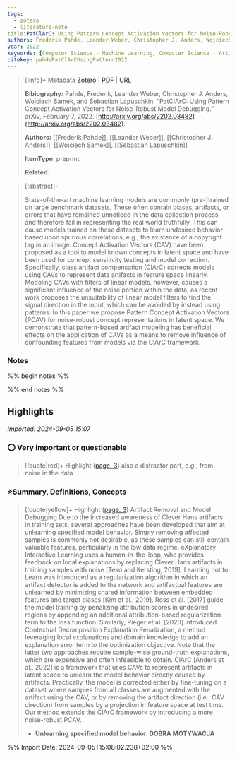 ```yaml
---
tags:
  - zotero
  - literature-note
title:PatClArC: Using Pattern Concept Activation Vectors for Noise-Robust Model Debugging 
authors: Frederik Pahde, Leander Weber, Christopher J. Anders, Wojciech Samek, Sebastian Lapuschkin 
year: 2022 
keywords: [Computer Science - Machine Learning, Computer Science - Artificial Intelligence, Computer Science - Computer Vision and Pattern Recognition]
citekey: pahdePatClArCUsingPattern2022
---
```


> [!info]+ Metadata [Zotero](zotero://select/groups/5331428/items/MIR29B29) | [PDF](zotero://open-pdf/library/items/W5B425ZH) | [URL](http://arxiv.org/abs/2202.03482)
> 
> **Bibiography:** Pahde, Frederik, Leander Weber, Christopher J. Anders, Wojciech Samek, and Sebastian Lapuschkin. “PatClArC: Using Pattern Concept Activation Vectors for Noise-Robust Model Debugging.” arXiv, February 7, 2022. [http://arxiv.org/abs/2202.03482](http://arxiv.org/abs/2202.03482).
> 
> **Authors:**  [[Frederik Pahde]],  [[Leander Weber]],  [[Christopher J. Anders]],  [[Wojciech Samek]],  [[Sebastian Lapuschkin]]
> 
>**ItemType**: preprint  
> 
>
>
> 
> 
> **Related**: 


> [!abstract]- 
>  
> State-of-the-art machine learning models are commonly (pre-)trained on large benchmark datasets. These often contain biases, artifacts, or errors that have remained unnoticed in the data collection process and therefore fail in representing the real world truthfully. This can cause models trained on these datasets to learn undesired behavior based upon spurious correlations, e.g., the existence of a copyright tag in an image. Concept Activation Vectors (CAV) have been proposed as a tool to model known concepts in latent space and have been used for concept sensitivity testing and model correction. Specifically, class artifact compensation (ClArC) corrects models using CAVs to represent data artifacts in feature space linearly. Modeling CAVs with filters of linear models, however, causes a significant influence of the noise portion within the data, as recent work proposes the unsuitability of linear model filters to find the signal direction in the input, which can be avoided by instead using patterns. In this paper we propose Pattern Concept Activation Vectors (PCAV) for noise-robust concept representations in latent space. We demonstrate that pattern-based artifact modeling has beneficial effects on the application of CAVs as a means to remove influence of confounding features from models via the ClArC framework.
> 

### Notes
%% begin notes %%


%% end notes %%

## Highlights


*Imported: 2024-09-05 15:07*

### ⭕ Very important or questionable

> [!quote|red]+ Highlight ([page. 3](zotero://open-pdf/library/items/W5B425ZH?page=3&annotation=IVESMTC6))
> also a distractor part, e.g., from noise in the data 

### ⭐Summary, Definitions, Concepts

> [!quote|yellow]+ Highlight ([page. 3](zotero://open-pdf/library/items/W5B425ZH?page=3&annotation=4Y68FN87))
> Artifact Removal and Model Debugging Due to the increased awareness of Clever Hans artifacts in training sets, several approaches have been developed that aim at unlearning specified model behavior. Simply removing affected samples is commonly not desirable, as these samples can still contain valuable features, particularly in the low data regime. eXplanatory Interactive Learning uses a human-in-the-loop, who provides feedback on local explanations by replacing Clever Hans artifacts in training samples with noise [Teso and Kersting, 2019]. Learning not to Learn was introduced as a regularization algorithm in which an artifact detector is added to the network and artifactual features are unlearned by minimizing shared information between embedded features and target biases [Kim et al., 2019]. Ross et al. [2017] guide the model training by penalizing attribution scores in undesired regions by appending an additional attribution-based regularization term to the loss function. Similarly, Rieger et al. [2020] introduced Contextual Decomposition Explanation Penalization, a method leveraging local explanations and domain knowledge to add an explanation error term to the optimization objective. Note that the latter two approaches require sample-wise ground-truth explanations, which are expensive and often infeasible to obtain. ClArC [Anders et al., 2022] is a framework that uses CAVs to represent artifacts in latent space to unlearn the model behavior directly caused by artifacts. Practically, the model is corrected either by fine-tuning on a dataset where samples from all classes are augmented with the artifact using the CAV, or by removing the artifact direction (i.e., CAV direction) from samples by a projection in feature space at test time. Our method extends the ClArC framework by introducing a more noise-robust PCAV. 
> - **Unlearning specified model behavior. DOBRA MOTYWACJA**

%% Import Date: 2024-09-05T15:08:02.238+02:00 %%
